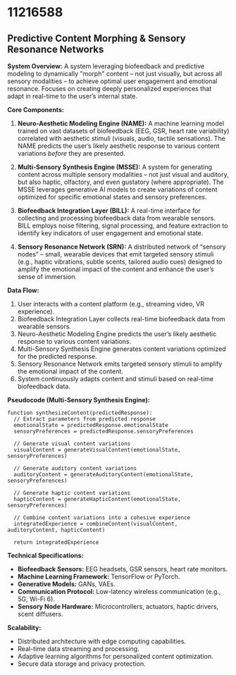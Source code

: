 # 11216588

## Predictive Content Morphing & Sensory Resonance Networks

**System Overview:** A system leveraging biofeedback and predictive modeling to dynamically "morph" content – not just visually, but across all sensory modalities – to achieve optimal user engagement and emotional resonance. Focuses on creating deeply personalized experiences that adapt in real-time to the user’s internal state.

**Core Components:**

1.  **Neuro-Aesthetic Modeling Engine (NAME):** A machine learning model trained on vast datasets of biofeedback (EEG, GSR, heart rate variability) correlated with aesthetic stimuli (visuals, audio, tactile sensations). The NAME predicts the user’s likely aesthetic response to various content variations *before* they are presented.

2.  **Multi-Sensory Synthesis Engine (MSSE):** A system for generating content across multiple sensory modalities – not just visual and auditory, but also haptic, olfactory, and even gustatory (where appropriate).  The MSSE leverages generative AI models to create variations of content optimized for specific emotional states and sensory preferences.

3.  **Biofeedback Integration Layer (BILL):** A real-time interface for collecting and processing biofeedback data from wearable sensors. BILL employs noise filtering, signal processing, and feature extraction to identify key indicators of user engagement and emotional state.

4.  **Sensory Resonance Network (SRN):**  A distributed network of “sensory nodes” – small, wearable devices that emit targeted sensory stimuli (e.g., haptic vibrations, subtle scents, tailored audio cues) designed to amplify the emotional impact of the content and enhance the user’s sense of immersion.

**Data Flow:**

1.  User interacts with a content platform (e.g., streaming video, VR experience).
2.  Biofeedback Integration Layer collects real-time biofeedback data from wearable sensors.
3.  Neuro-Aesthetic Modeling Engine predicts the user’s likely aesthetic response to various content variations.
4.  Multi-Sensory Synthesis Engine generates content variations optimized for the predicted response.
5.  Sensory Resonance Network emits targeted sensory stimuli to amplify the emotional impact of the content.
6.  System continuously adapts content and stimuli based on real-time biofeedback data.

**Pseudocode (Multi-Sensory Synthesis Engine):**

```
function synthesizeContent(predictedResponse):
  // Extract parameters from predicted response
  emotionalState = predictedResponse.emotionalState
  sensoryPreferences = predictedResponse.sensoryPreferences

  // Generate visual content variations
  visualContent = generateVisualContent(emotionalState, sensoryPreferences)

  // Generate auditory content variations
  auditoryContent = generateAuditoryContent(emotionalState, sensoryPreferences)

  // Generate haptic content variations
  hapticContent = generateHapticContent(emotionalState, sensoryPreferences)

  // Combine content variations into a cohesive experience
  integratedExperience = combineContent(visualContent, auditoryContent, hapticContent)

  return integratedExperience
```

**Technical Specifications:**

*   **Biofeedback Sensors:** EEG headsets, GSR sensors, heart rate monitors.
*   **Machine Learning Framework:** TensorFlow or PyTorch.
*   **Generative Models:** GANs, VAEs.
*   **Communication Protocol:** Low-latency wireless communication (e.g., 5G, Wi-Fi 6).
*   **Sensory Node Hardware:** Microcontrollers, actuators, haptic drivers, scent diffusers.

**Scalability:**

*   Distributed architecture with edge computing capabilities.
*   Real-time data streaming and processing.
*   Adaptive learning algorithms for personalized content optimization.
*   Secure data storage and privacy protection.